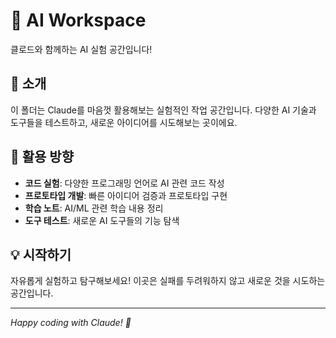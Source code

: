 # 🤖 AI Workspace

클로드와 함께하는 AI 실험 공간입니다!

## 📝 소개

이 폴더는 Claude를 마음껏 활용해보는 실험적인 작업 공간입니다. 다양한 AI 기술과 도구들을 테스트하고, 새로운 아이디어를 시도해보는 곳이에요.

## 🚀 활용 방향

- **코드 실험**: 다양한 프로그래밍 언어로 AI 관련 코드 작성
- **프로토타입 개발**: 빠른 아이디어 검증과 프로토타입 구현
- **학습 노트**: AI/ML 관련 학습 내용 정리
- **도구 테스트**: 새로운 AI 도구들의 기능 탐색

## 💡 시작하기

자유롭게 실험하고 탐구해보세요! 이곳은 실패를 두려워하지 않고 새로운 것을 시도하는 공간입니다.

---

*Happy coding with Claude! 🎉*